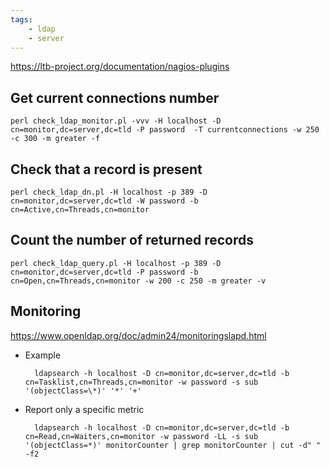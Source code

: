 ```yaml
---
tags:
    - ldap
    - server
---
```


https://ltb-project.org/documentation/nagios-plugins

## Get current connections number

    perl check_ldap_monitor.pl -vvv -H localhost -D cn=monitor,dc=server,dc=tld -P password  -T currentconnections -w 250 -c 300 -m greater -f

## Check that a record is present

    perl check_ldap_dn.pl -H localhost -p 389 -D cn=monitor,dc=server,dc=tld -W password -b cn=Active,cn=Threads,cn=monitor

## Count the number of returned records

    perl check_ldap_query.pl -H localhost -p 389 -D cn=monitor,dc=server,dc=tld -P password -b cn=Open,cn=Threads,cn=monitor -w 200 -c 250 -m greater -v

## Monitoring

https://www.openldap.org/doc/admin24/monitoringslapd.html

* Example

        ldapsearch -h localhost -D cn=monitor,dc=server,dc=tld -b cn=Tasklist,cn=Threads,cn=monitor -w password -s sub '(objectClass=\*)' '*' '+'

* Report only a specific metric

        ldapsearch -h localhost -D cn=monitor,dc=server,dc=tld -b cn=Read,cn=Waiters,cn=monitor -w password -LL -s sub '(objectClass=*)' monitorCounter | grep monitorCounter | cut -d" " -f2
